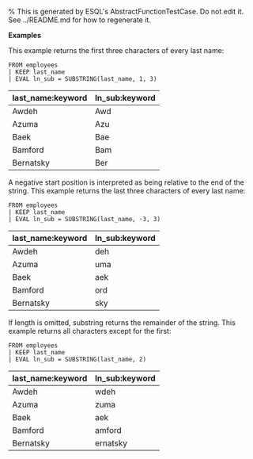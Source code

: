 % This is generated by ESQL's AbstractFunctionTestCase. Do not edit it. See ../README.md for how to regenerate it.

**Examples**

This example returns the first three characters of every last name:

```esql
FROM employees
| KEEP last_name
| EVAL ln_sub = SUBSTRING(last_name, 1, 3)
```

| last_name:keyword | ln_sub:keyword |
| --- | --- |
| Awdeh | Awd |
| Azuma | Azu |
| Baek | Bae |
| Bamford | Bam |
| Bernatsky | Ber |

A negative start position is interpreted as being relative to the end of the string.
This example returns the last three characters of every last name:

```esql
FROM employees
| KEEP last_name
| EVAL ln_sub = SUBSTRING(last_name, -3, 3)
```

| last_name:keyword | ln_sub:keyword |
| --- | --- |
| Awdeh | deh |
| Azuma | uma |
| Baek | aek |
| Bamford | ord |
| Bernatsky | sky |

If length is omitted, substring returns the remainder of the string.
This example returns all characters except for the first:

```esql
FROM employees
| KEEP last_name
| EVAL ln_sub = SUBSTRING(last_name, 2)
```

| last_name:keyword | ln_sub:keyword |
| --- | --- |
| Awdeh | wdeh |
| Azuma | zuma |
| Baek | aek |
| Bamford | amford |
| Bernatsky | ernatsky |


